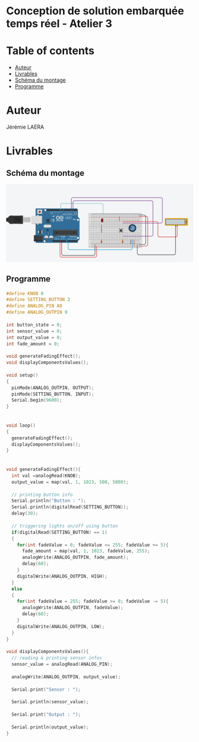 # Conception de solution embarquée temps réel - Atelier 3 

# Table of contents 
- [Auteur](#auteur)  
- [Livrables](#livrables)
- [Schéma du montage](#schéma-du-montage)
- [Programme](#programme)  

# Auteur

Jérémie LAERA

# Livrables 

## Schéma du montage  

![img montage](images/atelier3_fade_in_fade_out.png)  

## Programme  

```c 
#define KNOB 0
#define SETTING_BUTTON 2
#define ANALOG_PIN A0
#define ANALOG_OUTPIN 9

int button_state = 0;
int sensor_value = 0;
int output_value = 0;
int fade_amount = 0;

void generateFadingEffect();
void displayComponentsValues();

void setup()
{
  pinMode(ANALOG_OUTPIN, OUTPUT);
  pinMode(SETTING_BUTTON, INPUT);
  Serial.begin(9600);
}


void loop()
{
  generateFadingEffect();
  displayComponentsValues();
}


void generateFadingEffect(){
  int val =analogRead(KNOB);
  output_value = map(val, 1, 1023, 500, 5000);
 
  // printing button info
  Serial.println("Button : ");
  Serial.println(digitalRead(SETTING_BUTTON));
  delay(30);
  
  // triggering lights on/off using button
  if(digitalRead(SETTING_BUTTON) == 1)
  {
    for(int fadeValue = 0; fadeValue <= 255; fadeValue += 5){
      fade_amount = map(val, 1, 1023, fadeValue, 255);
      analogWrite(ANALOG_OUTPIN, fade_amount);
      delay(60);
    }
    digitalWrite(ANALOG_OUTPIN, HIGH);
  }
  else
  {
    for(int fadeValue = 255; fadeValue >= 0; fadeValue -= 5){
      analogWrite(ANALOG_OUTPIN, fadeValue);
      delay(60);
    }
    digitalWrite(ANALOG_OUTPIN, LOW);
  }
}

void displayComponentsValues(){
  // reading & printing sensor infos
  sensor_value = analogRead(ANALOG_PIN);
  
  analogWrite(ANALOG_OUTPIN, output_value);
  
  Serial.print("Sensor : ");  
  
  Serial.println(sensor_value);  
  
  Serial.print("Output : ");

  Serial.println(output_value);
}
```